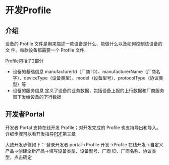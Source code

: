 # 开发Profile

## 介绍

设备的 Profile 文件是用来描述一款设备是什么、能做什么以及如何控制该设备的文
件。每款设备都需要一个 Profile 文件.

Profile包括了2部分

* 设备的基础信息
    manufacturerId（厂商 ID）、manufacturerName（厂商名字）、deviceType（设备类型）、model（设备型号）、protocolType（协议类型）等
* 设备的服务信息
    定义了设备的业务数据，包括设备上报的上行数据和厂商服务器下发给设备的下行数据

## 开发者Portal

开发者 Portal 支持在线开发 Profile；对开发完成的 Profile 也支持导出和导入。详细步骤可以看开发指导[PDF](http://www.tianyiiot.com/attchment/207/%E4%B8%AD%E5%9B%BD%E7%94%B5%E4%BF%A1%E7%89%A9%E8%81%94%E7%BD%91%E5%BC%80%E6%94%BE%E5%B9%B3%E5%8F%B0_NB-IoT%E4%B8%9A%E5%8A%A1%E5%AF%B9%E6%8E%A5%E6%8C%87%E5%AF%BC%E4%B9%A6_v1.2.pdf)第三章

大致开发步骤如下：
登录开发者 portal->Profile 开发->Profile 在线开发->自定义产品->创建全新产品->填写设备类型、设备型号、厂商 ID、厂商名称、协议类型，点击确定